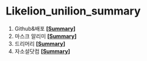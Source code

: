 # Likelion_unilion_summary

1. Github&배포 **[[Summary](https://github.com/whitepurple/Likelion_unilion_summary/blob/master/Summary/github%26%EB%B0%B0%ED%8F%AC.md)]**<br/>
2. 마스크 알리미 **[[Summary]()]**<br/>
3. 드리머리 **[[Summary]()]**<br/>
4. 자소설닷컴 **[[Summary]()]**<br/>

